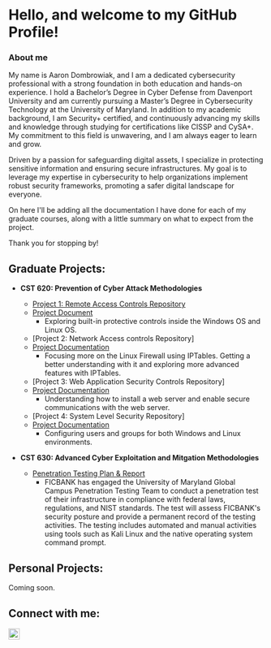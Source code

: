 <h1>Hello, and welcome to my GitHub Profile!</h1>

<h3>About me</h3>

My name is Aaron Dombrowiak, and I am a dedicated cybersecurity professional with a strong foundation in both education and hands-on experience. I hold a Bachelor’s Degree in Cyber Defense from Davenport University and am currently pursuing a Master’s Degree in Cybersecurity Technology at the University of Maryland. In addition to my academic background, I am Security+ certified, and continuously advancing my skills and knowledge through studying for certifications like CISSP and CySA+. My commitment to this field is unwavering, and I am always eager to learn and grow. 

Driven by a passion for safeguarding digital assets, I specialize in protecting sensitive information and ensuring secure infrastructures. My goal is to leverage my expertise in cybersecurity to help organizations implement robust security frameworks, promoting a safer digital landscape for everyone.

On here I'll be adding all the documentation I have done for each of my graduate courses, along with a little summary on what to expect from the project.

Thank you for stopping by!

<h2>Graduate Projects:</h2>

- <b>CST 620: Prevention of Cyber Attack Methodologies</b>
  - [Project 1: Remote Access Controls Repository](https://github.com/adombrowiak/RemoteAccessControls)
  - [Project Document](https://github.com/user-attachments/files/17102227/dombrowiak_CST620_Project1.pdf)
    - Exploring built-in protective controls inside the Windows OS and Linux OS.
  - [Project 2: Network Access controls Repository]
  - [Project  Documentation](https://github.com/user-attachments/files/17102221/dombrowiak_CST620_Project2.pdf)
    - Focusing more on the Linux Firewall using IPTables. Getting a better understanding with it and exploring more advanced features with IPTables.
  - [Project 3: Web Application Security Controls Repository]
  - [Project Documentation](https://github.com/user-attachments/files/17102216/dombrowiak_CST620_Project3.pdf)
    - Understanding how to install a web server and enable secure communications with the web server.
  - [Project 4: System Level Security Repository]
  - [Project Documentation](https://github.com/user-attachments/files/17102215/dombrowiak_CST620_Project4.pdf)
    - Configuring users and groups for both Windows and Linux environments. 

- <b>CST 630: Advanced Cyber Exploitation and Mitgation Methodologies</b>
  - [Penetration Testing Plan & Report](https://github.com/user-attachments/files/17102200/dombrowiak._CST630_Project4.pdf)
    - FICBANK has engaged the University of Maryland Global Campus Penetration Testing Team to conduct a penetration test of their infrastructure in compliance with federal laws, regulations, and NIST standards. The test will assess FICBANK's security posture and provide a permanent record of the testing activities. The testing includes automated and manual activities using tools such as Kali Linux and the native operating system command prompt.

<h2>Personal Projects:</h2>
Coming soon.

<h2>Connect with me:</h2>

[<img align="left" alt="JoshMadakor | LinkedIn" width="22px" src="https://cdn.jsdelivr.net/npm/simple-icons@v3/icons/linkedin.svg" />][linkedin]


[linkedin]: https://www.linkedin.com/in/aaron-dombrowiak/

<!--
**joshmadakor1/joshmadakor1** is a ✨ _special_ ✨ repository because its `README.md` (this file) appears on your GitHub profile.

Here are some ideas to get you started:

- 🔭 I’m currently working on ...
- 🌱 I’m currently learning ...
- 👯 I’m looking to collaborate on ...
- 🤔 I’m looking for help with ...
- 💬 Ask me about ...
- 📫 How to reach me: ...
- 😄 Pronouns: ...
- ⚡ Fun fact: ...
-->
